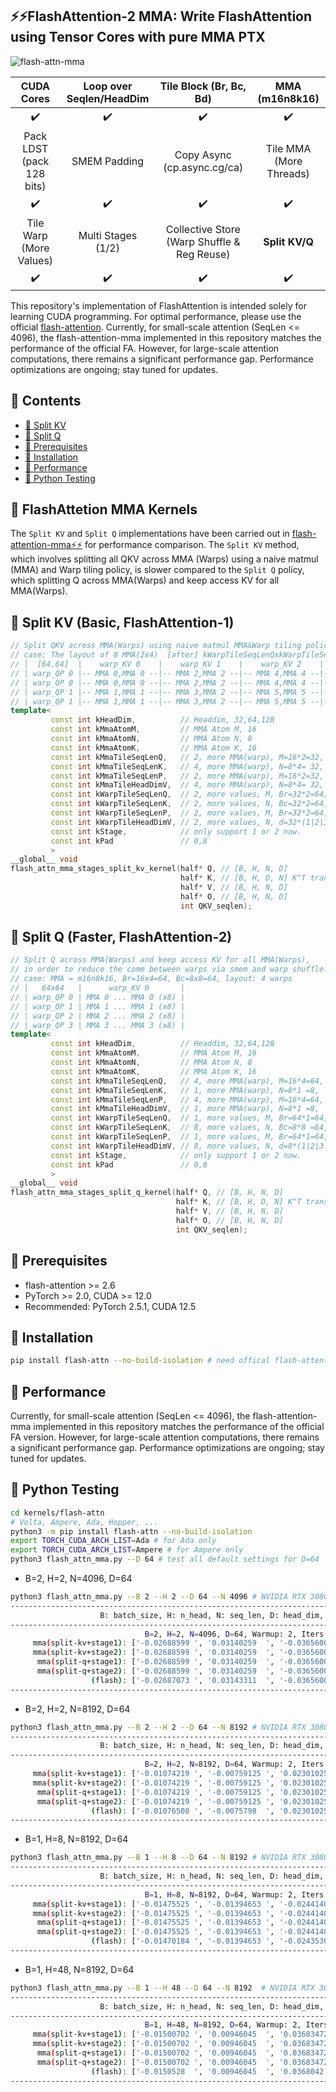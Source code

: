 ## ⚡️⚡️FlashAttention-2 MMA: Write FlashAttention using Tensor Cores with pure MMA PTX 

![flash-attn-mma](https://github.com/user-attachments/assets/6f66796d-44d5-4ec1-b224-af997bd152b2)

|CUDA Cores|Loop over Seqlen/HeadDim |Tile Block (Br, Bc, Bd)|MMA (m16n8k16)|
|:---:|:---:|:---:|:---:|
|✔️|✔️|✔️|✔️|
|Pack LDST (pack 128 bits)|SMEM Padding|Copy Async (cp.async.cg/ca)|Tile MMA (More Threads)
|✔️|✔️|✔️|✔️|
|Tile Warp (More Values)|Multi Stages (1/2)|Collective Store (Warp Shuffle & Reg Reuse)|**Split KV/Q**|
|✔️|✔️|✔️|✔️|

This repository's implementation of FlashAttention is intended solely for learning CUDA programming. For optimal performance, please use the official [flash-attention](https://github.com/Dao-AILab/flash-attention). Currently, for small-scale attention (SeqLen <= 4096), the flash-attention-mma implemented in this repository matches the performance of the official FA. However, for large-scale attention computations, there remains a significant performance gap. Performance optimizations are ongoing; stay tuned for updates.

## 📖 Contents

- [📖 Split KV](#mma-split-kv)
- [📖 Split Q](#mma)
- [📖 Prerequisites](#prerequisites)
- [📖 Installation](#install)
- [📖 Performance](#perf)
- [📖 Python Testing](#test)

## 📖 FlashAttetion MMA Kernels
<div id="mma"></div>  

The `Split KV` and `Split Q` implementations have been carried out in [flash-attention-mma⚡️⚡️](.) for performance comparison. The `Split KV` method, which involves splitting all QKV across MMA (Warps) using a naive matmul (MMA) and Warp tiling policy, is slower compared to the `Split Q` policy, which splitting Q across MMA(Warps) and keep access KV for all MMA(Warps).

## 📖 Split KV (Basic, FlashAttention-1)
<div id="mma-split-kv"></div>  

```C++
// Split QKV across MMA(Warps) using naive matmul MMA&Warp tiling policy.
// case: The layout of 8 MMA(2x4)  [after] kWarpTileSeqLenQxkWarpTileSeqLenK(2x2) -> 32x2,32x2=64x64: 
// |  [64,64]  |    warp_KV 0    |    warp_KV 1    |    warp_KV 2    |    warp_KV 3    |
// | warp_QP 0 |-- MMA 0,MMA 0 --|-- MMA 2,MMA 2 --|-- MMA 4,MMA 4 --|-- MMA 6,MMA 6 --|
// | warp_QP 0 |-- MMA 0,MMA 0 --|-- MMA 2,MMA 2 --|-- MMA 4,MMA 4 --|-- MMA 6,MMA 6 --|
// | warp_QP 1 |-- MMA 1,MMA 1 --|-- MMA 3,MMA 2 --|-- MMA 5,MMA 5 --|-- MMA 7,MMA 7 --|
// | warp_QP 1 |-- MMA 1,MMA 1 --|-- MMA 3,MMA 2 --|-- MMA 5,MMA 5 --|-- MMA 7,MMA 7 --|
template<
         const int kHeadDim,          // Headdim, 32,64,128     
         const int kMmaAtomM,         // MMA Atom M, 16
         const int kMmaAtomN,         // MMA Atom N, 8
         const int kMmaAtomK,         // MMA Atom K, 16
         const int kMmaTileSeqLenQ,   // 2, more MMA(warp), M=16*2=32, Q@K^T=[Br(M), d(K)]@[d(K),  Bc(N)]  
         const int kMmaTileSeqLenK,   // 4, more MMA(warp), N=8*4= 32, Q@K^T=[Br(M), d(K)]@[d(K),  Bc(N)]    
         const int kMmaTileSeqLenP,   // 2, more MMA(warp), M=16*2=32, P@V  =[Br(M),Bc(K)]@[Bc(K), d(N) ]
         const int kMmaTileHeadDimV,  // 4, more MMA(warp), N=8*4= 32, P@V  =[Br(M),Bc(K)]@[Bc(K), d(N) ]       
         const int kWarpTileSeqLenQ,  // 2, more values, M, Br=32*2=64, matmul M 
         const int kWarpTileSeqLenK,  // 2, more values, N, Bc=32*2=64, matmul N
         const int kWarpTileSeqLenP,  // 2, more values, M, Br=32*2=64, matmul M
         const int kWarpTileHeadDimV, // 2, more values, N, d=32*(1|2|3|4|...)=32|64|96|128|...
         const int kStage,            // only support 1 or 2 now.
         const int kPad               // 0,8              
         >
__global__ void 
flash_attn_mma_stages_split_kv_kernel(half* Q, // [B, H, N, D]
                                      half* K, // [B, H, D, N] K^T transposed 
                                      half* V, // [B, H, N, D] 
                                      half* O, // [B, H, N, D] 
                                      int QKV_seqlen);
```

## 📖 Split Q (Faster, FlashAttention-2)
<div id="mma-split-q"></div>  

```C++
// Split Q across MMA(Warps) and keep access KV for all MMA(Warps),
// in order to reduce the comm between warps via smem and warp shuffle.
// case: MMA = m16n8k16, Br=16x4=64, Bc=8x8=64, layout: 4 warps
// |   64x64   |      warp_KV 0       |
// | warp_QP 0 | MMA 0 ... MMA 0 (x8) |
// | warp_QP 1 | MMA 1 ... MMA 1 (x8) |
// | warp_QP 2 | MMA 2 ... MMA 2 (x8) |
// | warp_QP 3 | MMA 3 ... MMA 3 (x8) |
template<
         const int kHeadDim,          // Headdim, 32,64,128     
         const int kMmaAtomM,         // MMA Atom M, 16
         const int kMmaAtomN,         // MMA Atom N, 8
         const int kMmaAtomK,         // MMA Atom K, 16
         const int kMmaTileSeqLenQ,   // 4, more MMA(warp), M=16*4=64, Q@K^T=[Br(M), d(K)]@[d(K),  Bc(N)]  
         const int kMmaTileSeqLenK,   // 1, more MMA(warp), N=8*1 =8,  Q@K^T=[Br(M), d(K)]@[d(K),  Bc(N)]    
         const int kMmaTileSeqLenP,   // 4, more MMA(warp), M=16*4=64, P@V  =[Br(M),Bc(K)]@[Bc(K), d(N) ]
         const int kMmaTileHeadDimV,  // 1, more MMA(warp), N=8*1 =8,  P@V  =[Br(M),Bc(K)]@[Bc(K), d(N) ]       
         const int kWarpTileSeqLenQ,  // 1, more values, M, Br=64*1=64, matmul M 
         const int kWarpTileSeqLenK,  // 8, more values, N, Bc=8*8 =64, matmul N
         const int kWarpTileSeqLenP,  // 1, more values, M, Br=64*1=64, matmul M
         const int kWarpTileHeadDimV, // 8, more values, N, d=8*(1|2|3|4|...)=8|...|32|64|96|128|...
         const int kStage,            // only support 1 or 2 now.
         const int kPad               // 0,8           
         >
__global__ void
flash_attn_mma_stages_split_q_kernel(half* Q, // [B, H, N, D]
                                     half* K, // [B, H, D, N] K^T transposed 
                                     half* V, // [B, H, N, D] 
                                     half* O, // [B, H, N, D] 
                                     int QKV_seqlen);
```


## 📖 Prerequisites
<div id="prerequisites"></div>  

- flash-attention >= 2.6
- PyTorch >= 2.0, CUDA >= 12.0
- Recommended: PyTorch 2.5.1, CUDA 12.5

## 📖 Installation  
<div id="install"></div>    

```bash
pip install flash-attn --no-build-isolation # need offical flash-attention for comparison
```

## 📖 Performance
<div id="perf"></div>  

Currently, for small-scale attention (SeqLen <= 4096), the flash-attention-mma implemented in this repository matches the performance of the official FA version. However, for large-scale attention computations, there remains a significant performance gap. Performance optimizations are ongoing; stay tuned for updates.

## 📖 Python Testing  
<div id="test"></div>  

```bash
cd kernels/flash-attn
# Volta, Ampere, Ada, Hopper, ...
python3 -m pip install flash-attn --no-build-isolation
export TORCH_CUDA_ARCH_LIST=Ada # for Ada only
export TORCH_CUDA_ARCH_LIST=Ampere # for Ampere only 
python3 flash_attn_mma.py --D 64 # test all default settings for D=64
```

- B=2, H=2, N=4096, D=64
  
```bash
python3 flash_attn_mma.py --B 2 --H 2 --D 64 --N 4096 # NVIDIA RTX 3080 Laptop
------------------------------------------------------------------------------------------------------------------------
                    B: batch_size, H: n_head, N: seq_len, D: head_dim, seed: 6827, Warmup: 2, Iters: 10
------------------------------------------------------------------------------------------------------------------------
                              B=2, H=2, N=4096, D=64, Warmup: 2, Iters: 10
     mma(split-kv+stage1): ['-0.02688599 ', '0.03140259  ', '-0.03656006 '], time:0.767565ms, TFLOPS:22.82
     mma(split-kv+stage2): ['-0.02688599 ', '0.03140259  ', '-0.03656006 '], time:0.730205ms, TFLOPS:23.99
      mma(split-q+stage1): ['-0.02688599 ', '0.03140259  ', '-0.03656006 '], time:0.524163ms, TFLOPS:33.41
      mma(split-q+stage2): ['-0.02688599 ', '0.03140259  ', '-0.03656006 '], time:0.622582ms, TFLOPS:28.13
                  (flash): ['-0.02687073 ', '0.03143311  ', '-0.03656006 '], time:0.610447ms, TFLOPS:28.69
------------------------------------------------------------------------------------------------------------------------
```


- B=2, H=2, N=8192, D=64
```bash
python3 flash_attn_mma.py --B 2 --H 2 --D 64 --N 8192 # NVIDIA RTX 3080 Laptop
------------------------------------------------------------------------------------------------------------------------
                    B: batch_size, H: n_head, N: seq_len, D: head_dim, seed: 1923, Warmup: 2, Iters: 10
------------------------------------------------------------------------------------------------------------------------
                              B=2, H=2, N=8192, D=64, Warmup: 2, Iters: 10
     mma(split-kv+stage1): ['-0.01074219 ', '-0.00759125 ', '0.02301025  '], time:2.870488ms, TFLOPS:24.41
     mma(split-kv+stage2): ['-0.01074219 ', '-0.00759125 ', '0.02301025  '], time:2.599239ms, TFLOPS:26.95
      mma(split-q+stage1): ['-0.01074219 ', '-0.00759125 ', '0.02301025  '], time:1.826215ms, TFLOPS:38.36
      mma(split-q+stage2): ['-0.01074219 ', '-0.00759125 ', '0.02301025  '], time:2.142096ms, TFLOPS:32.71
                  (flash): ['-0.01076508 ', '-0.0075798  ', '0.02301025  '], time:2.061176ms, TFLOPS:33.99
------------------------------------------------------------------------------------------------------------------------
```

- B=1, H=8, N=8192, D=64
```bash
python3 flash_attn_mma.py --B 1 --H 8 --D 64 --N 8192 # NVIDIA RTX 3080 Laptop
------------------------------------------------------------------------------------------------------------------------
                    B: batch_size, H: n_head, N: seq_len, D: head_dim, seed: 4374, Warmup: 2, Iters: 10
------------------------------------------------------------------------------------------------------------------------
                              B=1, H=8, N=8192, D=64, Warmup: 2, Iters: 10
     mma(split-kv+stage1): ['-0.01475525 ', '-0.01394653 ', '-0.02441406 '], time:5.583835ms, TFLOPS:25.09
     mma(split-kv+stage2): ['-0.01475525 ', '-0.01394653 ', '-0.02441406 '], time:5.325174ms, TFLOPS:26.31
      mma(split-q+stage1): ['-0.01475525 ', '-0.01394653 ', '-0.02441406 '], time:3.675842ms, TFLOPS:38.12
      mma(split-q+stage2): ['-0.01475525 ', '-0.01394653 ', '-0.02441406 '], time:4.370213ms, TFLOPS:32.06
                  (flash): ['-0.01470184 ', '-0.01394653 ', '-0.02435303 '], time:3.680992ms, TFLOPS:38.07
------------------------------------------------------------------------------------------------------------------------
```

- B=1, H=48, N=8192, D=64  
```bash
python3 flash_attn_mma.py --B 1 --H 48 --D 64 --N 8192  # NVIDIA RTX 3080 Laptop
------------------------------------------------------------------------------------------------------------------------
                    B: batch_size, H: n_head, N: seq_len, D: head_dim, seed: 8331, Warmup: 2, Iters: 10
------------------------------------------------------------------------------------------------------------------------
                              B=1, H=48, N=8192, D=64, Warmup: 2, Iters: 10
     mma(split-kv+stage1): ['-0.01500702 ', '0.00946045  ', '0.03683472  '], time:42.588711ms, TFLOPS:19.74
     mma(split-kv+stage2): ['-0.01500702 ', '0.00946045  ', '0.03683472  '], time:42.275143ms, TFLOPS:19.89
      mma(split-q+stage1): ['-0.01500702 ', '0.00946045  ', '0.03683472  '], time:37.420964ms, TFLOPS:22.47
      mma(split-q+stage2): ['-0.01500702 ', '0.00946045  ', '0.03683472  '], time:37.678123ms, TFLOPS:22.31
                  (flash): ['-0.0150528  ', '0.00946045  ', '0.0368042   '], time:22.342849ms, TFLOPS:37.63
------------------------------------------------------------------------------------------------------------------------
```
